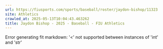 ```yaml
---
url: https://fiusports.com/sports/baseball/roster/jaydon-bishop/11323
site: Athletics
crawled_at: 2025-05-13T10:04:43.463262
title: Jaydon Bishop - 2025 - Baseball - FIU Athletics
---
```


Error generating fit markdown: '<' not supported between instances of 'int' and 'str'